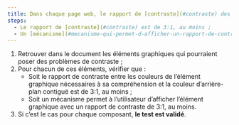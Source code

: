 ```yaml
---
title: Dans chaque page web, le rapport de [contraste](#contraste) des différentes couleurs composant un [élément graphique](#element-graphique), lorsqu’elles sont nécessaires à sa compréhension, et la [couleur d’arrière-plan contiguë](#couleur-d-arriere-plan-contigue-et-couleur-contigue), vérifie-t-il une de ces conditions (hors cas particuliers) ?
steps:
  - Le rapport de [contraste](#contraste) est de 3:1, au moins ;
  - Un [mécanisme](#mecanisme-qui-permet-d-afficher-un-rapport-de-contraste-conforme) permet un rapport de [contraste](#contraste) de 3:1, au moins.
---
```


1. Retrouver dans le document les éléments graphiques qui pourraient poser des problèmes de contraste ;
2. Pour chacun de ces éléments, vérifier que :
   - Soit le rapport de contraste entre les couleurs de l’élément graphique nécessaires à sa compréhension et la couleur d’arrière-plan contiguë est de 3:1, au moins ;
   - Soit un mécanisme permet à l’utilisateur d’afficher l’élément graphique avec un rapport de contraste de 3:1, au moins.
3. Si c’est le cas pour chaque composant, **le test est validé**.
